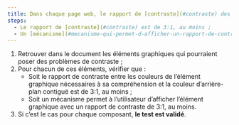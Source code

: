 ```yaml
---
title: Dans chaque page web, le rapport de [contraste](#contraste) des différentes couleurs composant un [élément graphique](#element-graphique), lorsqu’elles sont nécessaires à sa compréhension, et la [couleur d’arrière-plan contiguë](#couleur-d-arriere-plan-contigue-et-couleur-contigue), vérifie-t-il une de ces conditions (hors cas particuliers) ?
steps:
  - Le rapport de [contraste](#contraste) est de 3:1, au moins ;
  - Un [mécanisme](#mecanisme-qui-permet-d-afficher-un-rapport-de-contraste-conforme) permet un rapport de [contraste](#contraste) de 3:1, au moins.
---
```


1. Retrouver dans le document les éléments graphiques qui pourraient poser des problèmes de contraste ;
2. Pour chacun de ces éléments, vérifier que :
   - Soit le rapport de contraste entre les couleurs de l’élément graphique nécessaires à sa compréhension et la couleur d’arrière-plan contiguë est de 3:1, au moins ;
   - Soit un mécanisme permet à l’utilisateur d’afficher l’élément graphique avec un rapport de contraste de 3:1, au moins.
3. Si c’est le cas pour chaque composant, **le test est validé**.
